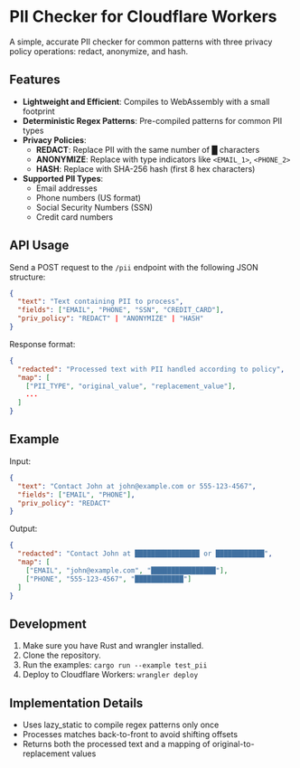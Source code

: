 # PII Checker for Cloudflare Workers

A simple, accurate PII checker for common patterns with three privacy policy operations: redact, anonymize, and hash.

## Features

- **Lightweight and Efficient**: Compiles to WebAssembly with a small footprint
- **Deterministic Regex Patterns**: Pre-compiled patterns for common PII types
- **Privacy Policies**:
  - **REDACT**: Replace PII with the same number of █ characters
  - **ANONYMIZE**: Replace with type indicators like `<EMAIL_1>`, `<PHONE_2>`
  - **HASH**: Replace with SHA-256 hash (first 8 hex characters)
- **Supported PII Types**:
  - Email addresses
  - Phone numbers (US format)
  - Social Security Numbers (SSN)
  - Credit card numbers

## API Usage

Send a POST request to the `/pii` endpoint with the following JSON structure:

```json
{
  "text": "Text containing PII to process",
  "fields": ["EMAIL", "PHONE", "SSN", "CREDIT_CARD"],
  "priv_policy": "REDACT" | "ANONYMIZE" | "HASH"
}
```

Response format:

```json
{
  "redacted": "Processed text with PII handled according to policy",
  "map": [
    ["PII_TYPE", "original_value", "replacement_value"],
    ...
  ]
}
```

## Example

Input:
```json
{
  "text": "Contact John at john@example.com or 555-123-4567",
  "fields": ["EMAIL", "PHONE"],
  "priv_policy": "REDACT"
}
```

Output:
```json
{
  "redacted": "Contact John at ████████████████ or ████████████",
  "map": [
    ["EMAIL", "john@example.com", "████████████████"],
    ["PHONE", "555-123-4567", "████████████"]
  ]
}
```

## Development

1. Make sure you have Rust and wrangler installed.
2. Clone the repository.
3. Run the examples: `cargo run --example test_pii`
4. Deploy to Cloudflare Workers: `wrangler deploy`

## Implementation Details

- Uses lazy_static to compile regex patterns only once
- Processes matches back-to-front to avoid shifting offsets
- Returns both the processed text and a mapping of original-to-replacement values